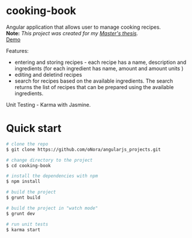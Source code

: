 cooking-book
============

Angular application that allows user to manage cooking recipes. <br />
**Note:**  *This project was created for my [Master's thesis](https://github.com/oNora/university-tasks/tree/master/Master's-thesis).* <br />
[Demo](http://onora.github.io/angularjs_projects/cooking-book/)

Features:

- entering and storing recipes - each recipe has a name, description and ingredients (for each ingredient has name, amount and amount units )
- editing and deletind recipes
- search for recipes based on the available ingredients. The search returns the list of recipes that can be prepared using the available ingredients.

Unit Testing - Karma with Jasmine. 

Quick start
============

```bash
# clone the repo
$ git clone https://github.com/oNora/angularjs_projects.git

# change directory to the project
$ cd cooking-book

# install the dependencies with npm
$ npm install

# build the project
$ grunt build

# build the project in "watch mode"
$ grunt dev

# run unit tests
$ karma start
```

